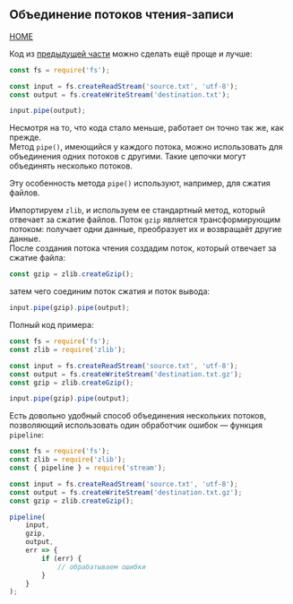 ## Объединение потоков чтения-записи
[HOME](../README.md)

Код из [предыдущей части](stream-writable.md) можно сделать ещё проще и лучше:  
```js
const fs = require('fs');

const input = fs.createReadStream('source.txt', 'utf-8');
const output = fs.createWriteStream('destination.txt');

input.pipe(output);
```
Несмотря на то, что кода стало меньше, работает он точно так же, как прежде.  
Метод `pipe()`, имеющийся у каждого потока, можно использовать для объединения одних потоков с другими. Такие цепочки могут объединять несколько потоков.
  
Эту особенность метода `pipe()` используют, например, для сжатия файлов.

Импортируем `zlib`, и используем ее стандартный метод, который отвечает за сжатие файлов. Поток `gzip` является трансформирующим потоком: получает одни данные, преобразует их и возвращаёт другие данные.  
После создания потока чтения создадим поток, который отвечает за сжатие файла:
```js
const gzip = zlib.createGzip();
```
затем чего соединим поток сжатия и поток вывода:
```js
input.pipe(gzip).pipe(output);
```
Полный код примера:
```js
const fs = require('fs');
const zlib = require('zlib');

const input = fs.createReadStream('source.txt', 'utf-8');
const output = fs.createWriteStream('destination.txt.gz');
const gzip = zlib.createGzip();

input.pipe(gzip).pipe(output);
```
Есть довольно удобный способ объединения нескольких потоков, позволяющий использовать один обработчик ошибок — функция `pipeline`:
```js
const fs = require('fs');
const zlib = require('zlib');
const { pipeline } = require('stream');

const input = fs.createReadStream('source.txt', 'utf-8');
const output = fs.createWriteStream('destination.txt.gz');
const gzip = zlib.createGzip();

pipeline(
    input,
    gzip,
    output,
    err => {
        if (err) {
            // обрабатываем ошибки
        }
    }
);
```